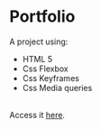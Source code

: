 # Portfolio
A project using:
<ul>
  <li>HTML 5</li>
  <li>Css Flexbox</li>
  <li>Css Keyframes</li>
  <li>Css Media queries</li>
</ul>
<br>
Access it <a href="https://niknows.github.io/css-flex-box-full-page/." target="_tab">here</a>.
